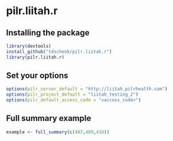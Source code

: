 # pilr.liitah.r

## Installing the package

```` R
library(devtools)
install_github("tdschenk/pilr.liitah.r")
library(pilr.liitah.r)
````

## Set your options

```` R
options(pilr_server_default = "http://liitah.pilrhealth.com")
options(pilr_project_default = "liitah_testing_2")
options(pilr_default_access_code = "<access_code>")
````

## Full summary example

```` R
example <- full_summary(c(407,409,410))
````
